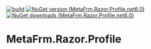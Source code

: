 [![build](https://github.com/MetaFrm/MetaFrm.Razor.Profile/actions/workflows/build.yml/badge.svg)](https://github.com/MetaFrm/MetaFrm.Razor.Profile/actions/workflows/build.yml)
[![NuGet version (MetaFrm.Razor.Profile.net6.0)](https://img.shields.io/nuget/v/MetaFrm.Razor.Profile.net6.0)](https://www.nuget.org/packages/MetaFrm.Razor.Profile.net6.0/)
[![NuGet downloads (MetaFrm.Razor.Profile.net6.0)](https://img.shields.io/nuget/dt/MetaFrm.Razor.Profile.net6.0)](https://www.nuget.org/packages/MetaFrm.Razor.Profile.net6.0/)

# MetaFrm.Razor.Profile